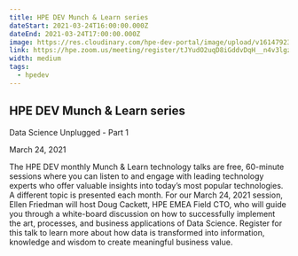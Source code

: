 ```yaml
---
title: HPE DEV Munch & Learn series
dateStart: 2021-03-24T16:00:00.000Z
dateEnd: 2021-03-24T17:00:00.000Z
image: https://res.cloudinary.com/hpe-dev-portal/image/upload/v1614792337/Munch_n_Learn_March_24_512_yrueer.jpg
link: https://hpe.zoom.us/meeting/register/tJYudO2uqD8iGddvDqH__n4v3lgzyAg42FrL
width: medium
tags:
  - hpedev
---
```

## HPE DEV Munch & Learn series
Data Science Unplugged - Part 1

March 24, 2021

The HPE DEV monthly Munch & Learn technology talks are free, 60-minute sessions where you can listen to and engage with leading technology experts who offer valuable insights into today’s most popular technologies. A different topic is presented each month. For our March 24, 2021 session, Ellen Friedman will host Doug Cackett, HPE EMEA Field CTO, who will guide you through a white-board discussion on how to successfully implement the art, processes, and business applications of Data Science. Register for this talk to learn more about how data is transformed into information, knowledge and wisdom to create meaningful business value.
